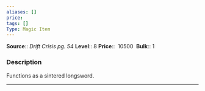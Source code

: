 ```yaml
---
aliases: []
price: 
tags: []
Type: Magic Item
---
```


**Source**:: _Drift Crisis pg. 54_
**Level**:: 8
**Price**::  10500 
**Bulk**:: 1

### Description

Functions as a sintered longsword.

---
